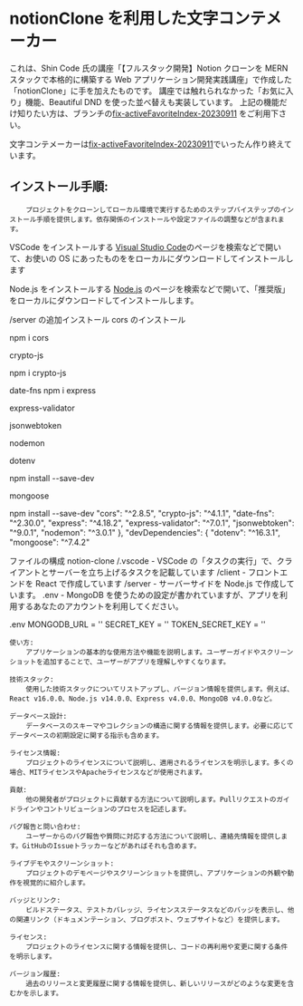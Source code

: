 # notionClone を利用した文字コンテメーカー

これは、Shin Code 氏の講座「【フルスタック開発】Notion クローンを MERN スタックで本格的に構築する Web アプリケーション開発実践講座」で作成した「notionClone」に手を加えたものです。
講座では触れられなかった「お気に入り」機能、Beautiful DND を使った並べ替えも実装しています。
上記の機能だけ知りたい方は、ブランチの[fix-activeFavoriteIndex-20230911](https://github.com/DaijiroNozaki-afk/notion-clone/tree/fix-activeFavoriteIndex-20230911) をご利用下さい。

文字コンテメーカーは[fix-activeFavoriteIndex-20230911](https://github.com/DaijiroNozaki-afk/notion-clone/tree/fix-activeFavoriteIndex-20230911)でいったん作り終えています。

## インストール手順:

        プロジェクトをクローンしてローカル環境で実行するためのステップバイステップのインストール手順を提供します。依存関係のインストールや設定ファイルの調整などが含まれます。

VSCode をインストールする
[Visual Studio Code](https://azure.microsoft.com/ja-jp/products/visual-studio-code)のページを検索などで開いて、お使いの OS にあったものををローカルにダウンロードしてインストールします

Node.js をインストールする
[Node.js](https://nodejs.org/ja) のページを検索などで開いて、「推奨版」をローカルにダウンロードしてインストールします。

/server の追加インストール
cors のインストール

npm i cors

crypto-js

npm i crypto-js

date-fns
npm i
express

express-validator

jsonwebtoken

nodemon

dotenv

npm install --save-dev

mongoose

npm install --save-dev
"cors": "^2.8.5",
"crypto-js": "^4.1.1",
"date-fns": "^2.30.0",
"express": "^4.18.2",
"express-validator": "^7.0.1",
"jsonwebtoken": "^9.0.1",
"nodemon": "^3.0.1"
},
"devDependencies": {
"dotenv": "^16.3.1",
"mongoose": "^7.4.2"

ファイルの構成
notion-clone
/.vscode - VSCode の「タスクの実行」で、クライアントとサーバーを立ち上げるタスクを記載しています
/client - フロントエンドを React で作成しています
/server - サーバーサイドを Node.js で作成しています。
.env - MongoDB を使うための設定が書かれていますが、アプリを利用するあなたのアカウントを利用してください。

.env
MONGODB_URL = ''
SECRET_KEY = ''
TOKEN_SECRET_KEY = ''

    使い方:
        アプリケーションの基本的な使用方法や機能を説明します。ユーザーガイドやスクリーンショットを追加することで、ユーザーがアプリを理解しやすくなります。

    技術スタック:
        使用した技術スタックについてリストアップし、バージョン情報を提供します。例えば、React v16.0.0、Node.js v14.0.0、Express v4.0.0、MongoDB v4.0.0など。

    データベース設計:
        データベースのスキーマやコレクションの構造に関する情報を提供します。必要に応じてデータベースの初期設定に関する指示も含めます。

    ライセンス情報:
        プロジェクトのライセンスについて説明し、適用されるライセンスを明示します。多くの場合、MITライセンスやApacheライセンスなどが使用されます。

    貢献:
        他の開発者がプロジェクトに貢献する方法について説明します。Pullリクエストのガイドラインやコントリビューションのプロセスを記述します。

    バグ報告と問い合わせ:
        ユーザーからのバグ報告や質問に対応する方法について説明し、連絡先情報を提供します。GitHubのIssueトラッカーなどがあればそれも含めます。

    ライブデモやスクリーンショット:
        プロジェクトのデモページやスクリーンショットを提供し、アプリケーションの外観や動作を視覚的に紹介します。

    バッジとリンク:
        ビルドステータス、テストカバレッジ、ライセンスステータスなどのバッジを表示し、他の関連リンク（ドキュメンテーション、ブログポスト、ウェブサイトなど）を提供します。

    ライセンス:
        プロジェクトのライセンスに関する情報を提供し、コードの再利用や変更に関する条件を明示します。

    バージョン履歴:
        過去のリリースと変更履歴に関する情報を提供し、新しいリリースがどのような変更を含むかを示します。
